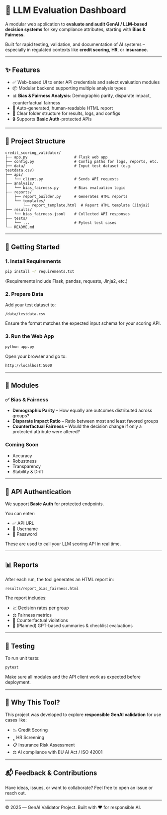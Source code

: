 # 🤖 LLM Evaluation Dashboard

A modular web application to **evaluate and audit GenAI / LLM-based decision systems** for key compliance attributes, starting with **Bias & Fairness**.

Built for rapid testing, validation, and documentation of AI systems – especially in regulated contexts like **credit scoring**, **HR**, or **insurance**.

---

## ✨ Features

* ✅ Web-based UI to enter API credentials and select evaluation modules
* 📦 Modular backend supporting multiple analysis types
* 📊 **Bias & Fairness Analysis**: Demographic parity, disparate impact, counterfactual fairness
* 📝 Auto-generated, human-readable HTML report
* 📂 Clear folder structure for results, logs, and configs
* 🔒 Supports **Basic Auth**-protected APIs

---

## 📁 Project Structure

```
credit_scoring_validator/
├── app.py                     # Flask web app
├── config.py                  # Config paths for logs, reports, etc.
├── data/                      # Input test dataset (e.g. testdata.csv)
├── api/
│   └── client.py              # Sends API requests
├── analysis/
│   └── bias_fairness.py       # Bias evaluation logic
├── reports/
│   ├── report_builder.py      # Generates HTML reports
│   └── templates/
│       └── report_template.html  # Report HTML template (Jinja2)
├── results/
│   └── bias_fairness.jsonl    # Collected API responses
├── tests/
│   └── ...                    # Pytest test cases
└── README.md
```

---

## 🚀 Getting Started

### 1. Install Requirements

```bash
pip install -r requirements.txt
```

(Requirements include Flask, pandas, requests, Jinja2, etc.)

### 2. Prepare Data

Add your test dataset to:

```
/data/testdata.csv
```

Ensure the format matches the expected input schema for your scoring API.

### 3. Run the Web App

```bash
python app.py
```

Open your browser and go to:

```
http://localhost:5000
```

---

## 🧪 Modules

### ✅ Bias & Fairness

* **Demographic Parity** – How equally are outcomes distributed across groups?
* **Disparate Impact Ratio** – Ratio between most and least favored groups
* **Counterfactual Fairness** – Would the decision change if only a protected attribute were altered?

### Coming Soon

* Accuracy
* Robustness
* Transparency
* Stability & Drift

---

## 🔐 API Authentication

We support **Basic Auth** for protected endpoints.

You can enter:

* ✅ API URL
* 👤 Username
* 🔑 Password

These are used to call your LLM scoring API in real time.

---

## 📊 Reports

After each run, the tool generates an HTML report in:

```
results/report_bias_fairness.html
```

The report includes:

* 📈 Decision rates per group
* ⚖️ Fairness metrics
* 🚨 Counterfactual violations
* 🧠 (Planned) GPT-based summaries & checklist evaluations

---

## 🧪 Testing

To run unit tests:

```bash
pytest
```

Make sure all modules and the API client work as expected before deployment.

---

## 🧠 Why This Tool?

This project was developed to explore **responsible GenAI validation** for use cases like:

* 📉 Credit Scoring
* 🢑 HR Screening
* 📋 Insurance Risk Assessment
* ⚖️ AI compliance with EU AI Act / ISO 42001

---

## 📬 Feedback & Contributions

Have ideas, issues, or want to collaborate? Feel free to open an issue or reach out.

---

© 2025 — GenAI Validator Project. Built with ❤️ for responsible AI.
